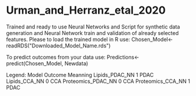 # Urman_and_Herranz_etal_2020
Trained and ready to use Neural Networks and Script for synthetic data generation and Neural Network train and validation of already selected features.
 Please to load the trained model in R use:
 Chosen_Model<-readRDS("Downloaded_Model_Name.rds")
 
 To predict outcomes from your data use:
 Predictions<-predict(Chosen_Model, Newdata)
 
 Legend:
 Model              Outcome   Meanning
 Lipids_PDAC_NN       1         PDAC
 Lipids_CCA_NN        0         CCA
 Proteomics_PDAC_NN   0         CCA
 Proteomics_CCA_NN    1         PDAC
